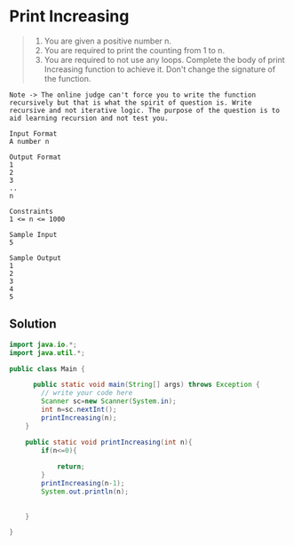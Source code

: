 # Print Increasing

> 1. You are given a positive number n. 
> 2. You are required to print the counting from 1 to n.
> 3. You are required to not use any loops. Complete the body of print Increasing function to achieve it. Don't change the signature of the function.

```text
Note -> The online judge can't force you to write the function recursively but that is what the spirit of question is. Write recursive and not iterative logic. The purpose of the question is to aid learning recursion and not test you.

Input Format
A number n

Output Format
1
2
3
..
n

Constraints
1 <= n <= 1000

Sample Input
5

Sample Output
1
2
3
4
5
```
## Solution
```java
import java.io.*;
import java.util.*;

public class Main {

      public static void main(String[] args) throws Exception {
        // write your code here
        Scanner sc=new Scanner(System.in);
        int n=sc.nextInt();
        printIncreasing(n);
    }

    public static void printIncreasing(int n){
        if(n<=0){
           
            return;
        }
        printIncreasing(n-1);
        System.out.println(n);
        
        
    }

}
